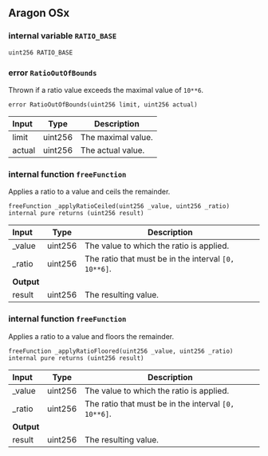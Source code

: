 ## Aragon OSx

### internal variable `RATIO_BASE`

```solidity
uint256 RATIO_BASE 
```

###  error `RatioOutOfBounds`

Thrown if a ratio value exceeds the maximal value of `10**6`.

```solidity
error RatioOutOfBounds(uint256 limit, uint256 actual) 
```

| Input | Type | Description |
|:----- | ---- | ----------- |
| limit | uint256 | The maximal value. |
| actual | uint256 | The actual value. |

### internal function `freeFunction`

Applies a ratio to a value and ceils the remainder.

```solidity
freeFunction _applyRatioCeiled(uint256 _value, uint256 _ratio) internal pure returns (uint256 result) 
```

| Input | Type | Description |
|:----- | ---- | ----------- |
| _value | uint256 | The value to which the ratio is applied. |
| _ratio | uint256 | The ratio that must be in the interval `[0, 10**6]`. |
| **Output** | |
| result | uint256 | The resulting value. |

### internal function `freeFunction`

Applies a ratio to a value and floors the remainder.

```solidity
freeFunction _applyRatioFloored(uint256 _value, uint256 _ratio) internal pure returns (uint256 result) 
```

| Input | Type | Description |
|:----- | ---- | ----------- |
| _value | uint256 | The value to which the ratio is applied. |
| _ratio | uint256 | The ratio that must be in the interval `[0, 10**6]`. |
| **Output** | |
| result | uint256 | The resulting value. |

